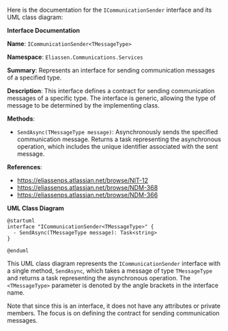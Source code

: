 Here is the documentation for the `ICommunicationSender` interface and its UML class diagram:

**Interface Documentation**

**Name**: `ICommunicationSender<TMessageType>`

**Namespace**: `Eliassen.Communications.Services`

**Summary**: Represents an interface for sending communication messages of a specified type.

**Description**: This interface defines a contract for sending communication messages of a specific type. The interface is generic, allowing the type of message to be determined by the implementing class.

**Methods**:

* `SendAsync(TMessageType message)`: Asynchronously sends the specified communication message. Returns a task representing the asynchronous operation, which includes the unique identifier associated with the sent message.

**References**:

* <https://eliassenps.atlassian.net/browse/NIT-12>
* <https://eliassenps.atlassian.net/browse/NDM-368>
* <https://eliassenps.atlassian.net/browse/NDM-366>

**UML Class Diagram**
```plantuml
@startuml
interface "ICommunicationSender<TMessageType>" {
  - SendAsync(TMessageType message): Task<string>
}

@enduml
```

This UML class diagram represents the `ICommunicationSender` interface with a single method, `SendAsync`, which takes a message of type `TMessageType` and returns a task representing the asynchronous operation. The `<TMessageType>` parameter is denoted by the angle brackets in the interface name.

Note that since this is an interface, it does not have any attributes or private members. The focus is on defining the contract for sending communication messages.